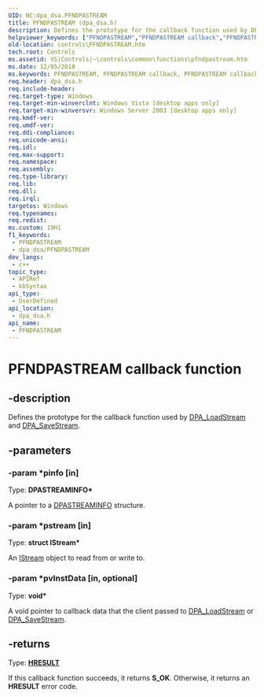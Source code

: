 ```yaml
---
UID: NC:dpa_dsa.PFNDPASTREAM
title: PFNDPASTREAM (dpa_dsa.h)
description: Defines the prototype for the callback function used by DPA_LoadStream and DPA_SaveStream.
helpviewer_keywords: ["PFNDPASTREAM","PFNDPASTREAM callback","PFNDPASTREAM callback function [Windows Controls]","_win32_PFNDPASTREAM_Function","_win32_PFNDPASTREAM_Function_cpp","controls.PFNDPASTREAM","controls._win32_PFNDPASTREAM_Function","dpa_dsa/PFNDPASTREAM"]
old-location: controls\PFNDPASTREAM.htm
tech.root: Controls
ms.assetid: VS|Controls|~\controls\common\functions\pfndpastream.htm
ms.date: 12/05/2018
ms.keywords: PFNDPASTREAM, PFNDPASTREAM callback, PFNDPASTREAM callback function [Windows Controls], _win32_PFNDPASTREAM_Function, _win32_PFNDPASTREAM_Function_cpp, controls.PFNDPASTREAM, controls._win32_PFNDPASTREAM_Function, dpa_dsa/PFNDPASTREAM
req.header: dpa_dsa.h
req.include-header: 
req.target-type: Windows
req.target-min-winverclnt: Windows Vista [desktop apps only]
req.target-min-winversvr: Windows Server 2003 [desktop apps only]
req.kmdf-ver: 
req.umdf-ver: 
req.ddi-compliance: 
req.unicode-ansi: 
req.idl: 
req.max-support: 
req.namespace: 
req.assembly: 
req.type-library: 
req.lib: 
req.dll: 
req.irql: 
targetos: Windows
req.typenames: 
req.redist: 
ms.custom: 19H1
f1_keywords:
 - PFNDPASTREAM
 - dpa_dsa/PFNDPASTREAM
dev_langs:
 - c++
topic_type:
 - APIRef
 - kbSyntax
api_type:
 - UserDefined
api_location:
 - dpa_dsa.h
api_name:
 - PFNDPASTREAM
---
```


# PFNDPASTREAM callback function


## -description

Defines the prototype for the callback function used by <a href="https://docs.microsoft.com/windows/desktop/api/dpa_dsa/nf-dpa_dsa-dpa_loadstream">DPA_LoadStream</a> and <a href="https://docs.microsoft.com/windows/desktop/api/dpa_dsa/nf-dpa_dsa-dpa_savestream">DPA_SaveStream</a>.

## -parameters

### -param *pinfo [in]

Type: <b>DPASTREAMINFO*</b>

A pointer to a <a href="https://docs.microsoft.com/windows/desktop/api/dpa_dsa/ns-dpa_dsa-dpastreaminfo">DPASTREAMINFO</a> structure.

### -param *pstream [in]

Type: <b>struct IStream*</b>

An <a href="https://docs.microsoft.com/windows/desktop/api/objidl/nn-objidl-istream">IStream</a> object to read from or write to.

### -param *pvInstData [in, optional]

Type: <b>void*</b>

A void pointer to callback data that the client passed to <a href="https://docs.microsoft.com/windows/desktop/api/dpa_dsa/nf-dpa_dsa-dpa_loadstream">DPA_LoadStream</a> or <a href="https://docs.microsoft.com/windows/desktop/api/dpa_dsa/nf-dpa_dsa-dpa_savestream">DPA_SaveStream</a>.

## -returns

Type: <b><a href="https://docs.microsoft.com/windows/desktop/WinProg/windows-data-types">HRESULT</a></b>

If this callback function succeeds, it returns <b xmlns:loc="http://microsoft.com/wdcml/l10n">S_OK</b>. Otherwise, it returns an <b xmlns:loc="http://microsoft.com/wdcml/l10n">HRESULT</b> error code.

